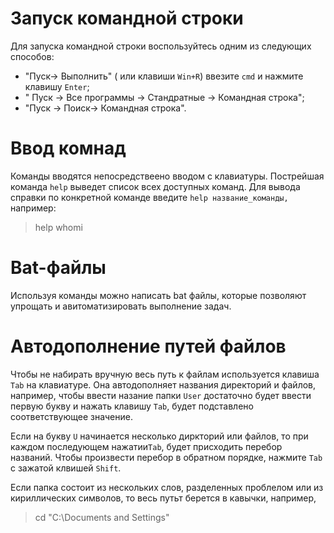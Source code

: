 # Запуск  командной строки 
Для запуска командной строки воспользуйтесь одним  из следующих способов:
* "Пуск-> Выполнить" ( или клавиши `Win+R`) ввезите `cmd` и нажмите клавишу `Enter`;
* " Пуск -> Все программы -> Стандратные -> Командная строка";
* "Пуск -> Поиск-> Командная строка".
                                                                      
# Ввод  комнад 
Команды вводятся непосредствеено вводом с клавиатуры. Пострейшая команда `help` выведет список всех доступных команд. Для вывода справки по конкретной команде введите `help название_команды,` например:
> help whomi     

# Bat-файлы
Используя команды можно написать bat файлы, которые позволяют упрощать и авитоматизировать выполнение задач.

# Автодополнение путей файлов 
Чтобы не набирать вручную весь путь к файлам используется клавиша `Tab` на клавиатуре. Она автодополняет названия директорий и файлов, например, чтобы ввести назание папки `User` достаточно будет ввести первую букву и нажать клавишу `Tab`, будет подставлено соответствующее значение.

Если на букву `U` начинается несколько диркторий или файлов, то при каждом последующем нажатии`Tab`, будет присходить перебор названий. Чтобы произвести перебор в обратном порядке, нажмите `Tab` с зажатой клвишей `Shift`.

Если папка состоит из нескольких слов, разделенных проблелом или из кириллических символов, то весь путьт берется в кавычки, например,
> cd "C:\Documents and Settings"
